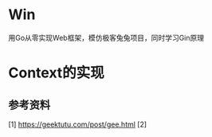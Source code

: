 # Win
用Go从零实现Web框架，模仿极客兔兔项目，同时学习Gin原理

# Context的实现

## 参考资料
[1] https://geektutu.com/post/gee.html
[2] 
